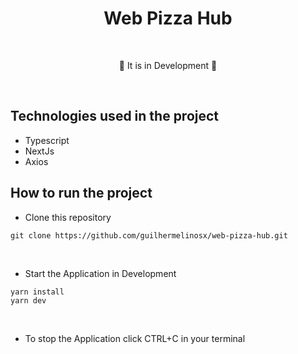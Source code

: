 # <div align="center"> Web Pizza Hub </div>

</br>

<div align="center">
<p>🚧 It is in Development 🚧</p>
</div>

</br>

## Technologies used in the project

- Typescript
- NextJs
- Axios


## How to run the project

- Clone this repository

```shell
git clone https://github.com/guilhermelinosx/web-pizza-hub.git
```

</br>

- Start the Application in Development

```shell
yarn install
yarn dev
```

</br>

- To stop the Application click CTRL+C in your terminal
